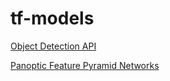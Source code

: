 # tf-models

[Object Detection API](od_notes/README.md)

[Panoptic Feature Pyramid Networks](panoptic_fpn/README.md)

